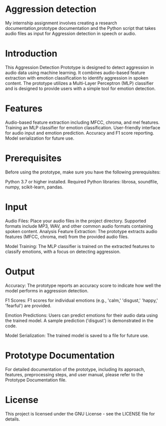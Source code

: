 # Aggression detection
My internship assignment involves creating a research documentation,prototype documentation and the Python script that takes audio files as input for Aggression detection in speech or audio.
# Introduction
This Aggression Detection Prototype is designed to detect aggression in audio data using machine learning. It combines audio-based feature extraction with emotion classification to identify aggression in spoken content. The prototype utilizes a Multi-Layer Perceptron (MLP) classifier and is designed to provide users with a simple tool for emotion detection.

# Features
Audio-based feature extraction including MFCC, chroma, and mel features.
Training an MLP classifier for emotion classification.
User-friendly interface for audio input and emotion prediction.
Accuracy and F1 score reporting.
Model serialization for future use.

# Prerequisites
Before using the prototype, make sure you have the following prerequisites:

Python 3.7 or higher installed.
Required Python libraries: librosa, soundfile, numpy, scikit-learn, pandas.

# Input
Audio Files: Place your audio files in the project directory. Supported formats include MP3, WAV, and other common audio formats containing spoken content.
Analysis
Feature Extraction: The prototype extracts audio features (MFCC, chroma, mel) from the provided audio files.

Model Training: The MLP classifier is trained on the extracted features to classify emotions, with a focus on detecting aggression.

# Output
Accuracy: The prototype reports an accuracy score to indicate how well the model performs in aggression detection.

F1 Scores: F1 scores for individual emotions (e.g., 'calm,' 'disgust,' 'happy,' 'fearful') are provided.

Emotion Predictions: Users can predict emotions for their audio data using the trained model. A sample prediction ('disgust') is demonstrated in the code.

Model Serialization: The trained model is saved to a file for future use.

# Prototype Documentation
For detailed documentation of the prototype, including its approach, features, preprocessing steps, and user manual, please refer to the Prototype Documentation file.

# License
This project is licensed under the GNU License - see the LICENSE file for details.
